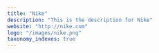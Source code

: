 ```yaml
---
title: "Nike"
description: "This is the description for Nike"
website: "http://nike.com"
logo: "/images/nike.png"
taxonomy_indexes: true
---
```

